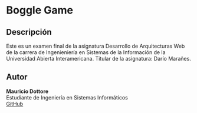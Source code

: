 # Boggle Game

## Descripción

Este es un examen final de la asignatura Desarrollo de Arquitecturas Web de la carrera de Ingenieniería en Sistemas de la Información de la Universidad Abierta Interamericana.
Titular de la asignatura: Darío Marañes.

## Autor
**Mauricio Dottore**  
Estudiante de Ingeniería en Sistemas Informáticos  
[GitHub](https://github.com/MauricioDottore)

